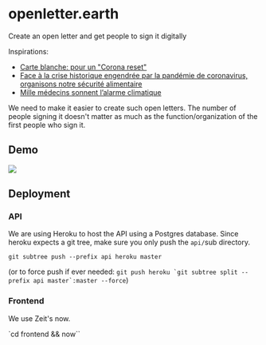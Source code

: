 # openletter.earth

Create an open letter and get people to sign it digitally

Inspirations:
- [Carte blanche: pour un "Corona reset"](https://docs.google.com/forms/d/e/1FAIpQLSfoqjsCyADoUW90FOlzO94Jz7lbVItrNhkVRzoUlTfPYLvb7Q/viewform)
- [Face à la crise historique engendrée par la pandémie de coronavirus, organisons notre sécurité alimentaire](https://www.lalibre.be/debats/opinions/face-a-la-crise-historique-engendree-par-la-pandemie-de-coronavirus-organisons-notre-securite-alimentaire-5e8aeeb6d8ad581631c03f18)
- [Mille médecins sonnent l’alarme climatique](https://plus.lesoir.be/252649/article/2019-10-10/mille-medecins-sonnent-lalarme-climatique)

We need to make it easier to create such open letters. The number of people signing it doesn't matter as much as the function/organization of the first people who sign it. 

## Demo

![](https://d.pr/free/i/BILgdt+)


## Deployment

### API

We are using Heroku to host the API using a Postgres database. Since heroku expects a git tree, make sure you only push the `api/`sub directory.

`git subtree push --prefix api heroku master`

(or to force push if ever needed: ```git push heroku `git subtree split --prefix api master`:master --force```)

### Frontend

We use Zeit's now.

`cd frontend && now``